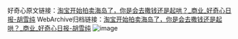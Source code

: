好奇心原文链接：[淘宝开始拍卖海岛了，你是会去撒钱还是起哄？_商业_好奇心日报-胡雪纯](https://www.qdaily.com/articles/6828.html)
WebArchive归档链接：[淘宝开始拍卖海岛了，你是会去撒钱还是起哄？_商业_好奇心日报-胡雪纯](http://web.archive.org/web/20180714182509/http://www.qdaily.com:80/articles/6828.html)
![image](http://ww3.sinaimg.cn/large/007d5XDply1g3wb6r5iqqj30u02jwhb5)